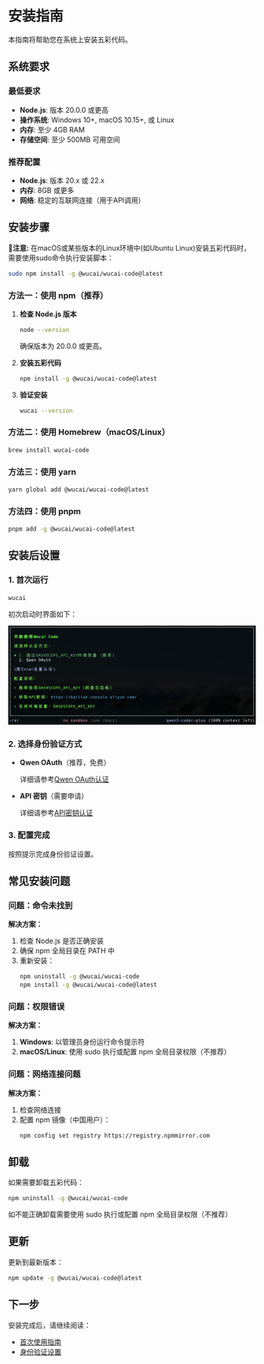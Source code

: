 # 安装指南

本指南将帮助您在系统上安装五彩代码。

## 系统要求

### 最低要求
- **Node.js**: 版本 20.0.0 或更高
- **操作系统**: Windows 10+, macOS 10.15+, 或 Linux
- **内存**: 至少 4GB RAM
- **存储空间**: 至少 500MB 可用空间

### 推荐配置
- **Node.js**: 版本 20.x 或 22.x
- **内存**: 8GB 或更多
- **网络**: 稳定的互联网连接（用于API调用）

## 安装步骤

🌟**注意:** 在macOS或某些版本的Linux环境中(如Ubuntu Linux)安装五彩代码时，需要使用sudo命令执行安装脚本：

```bash
sudo npm install -g @wucai/wucai-code@latest
```

### 方法一：使用 npm（推荐）

1. **检查 Node.js 版本**
   ```bash
   node --version
   ```
   确保版本为 20.0.0 或更高。

2. **安装五彩代码**
   ```bash
   npm install -g @wucai/wucai-code@latest
   ```

3. **验证安装**
   ```bash
   wucai --version
   ```

### 方法二：使用 Homebrew（macOS/Linux）

```bash
brew install wucai-code
```

### 方法三：使用 yarn

```bash
yarn global add @wucai/wucai-code@latest
```

### 方法四：使用 pnpm

```bash
pnpm add -g @wucai/wucai-code@latest
```

## 安装后设置

### 1. 首次运行
```bash
wucai
```

初次启动时界面如下：

![wucai-code](../assets/images/wucai_firstlaunch.png)


### 2. 选择身份验证方式
- **Qwen OAuth**（推荐，免费）

   详细请参考[Qwen OAuth认证](authentication.md#方法二qwen-oauth)


- **API 密钥**（需要申请）

   详细请参考[API密钥认证](authentication.md#方法一api密钥)


### 3. 配置完成
按照提示完成身份验证设置。

## 常见安装问题

### 问题：命令未找到
**解决方案：**
1. 检查 Node.js 是否正确安装
2. 确保 npm 全局目录在 PATH 中
3. 重新安装：
   ```bash
   npm uninstall -g @wucai/wucai-code
   npm install -g @wucai/wucai-code@latest
   ```

### 问题：权限错误
**解决方案：**
1. **Windows**: 以管理员身份运行命令提示符
2. **macOS/Linux**: 使用 sudo 执行或配置 npm 全局目录权限（不推荐）

### 问题：网络连接问题
**解决方案：**
1. 检查网络连接
2. 配置 npm 镜像（中国用户）：
   ```bash
   npm config set registry https://registry.npmmirror.com
   ```

## 卸载

如果需要卸载五彩代码：

```bash
npm uninstall -g @wucai/wucai-code
```
如不能正确卸载需要使用 sudo 执行或配置 npm 全局目录权限（不推荐）

## 更新

更新到最新版本：

```bash
npm update -g @wucai/wucai-code@latest
```

## 下一步

安装完成后，请继续阅读：
- [首次使用指南](./first-steps.md)
- [身份验证设置](./authentication.md)
